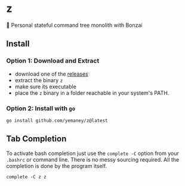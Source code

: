 # z
🌳 Personal stateful command tree monolith with Bonzai

##  Install
### Option 1: Download and Extract
- download one of the [releases](https://github.com/yemaney/z/releases)
- extract the binary `z`
- make sure its executable
- place the `z` binary in a folder reachable in your system's PATH.


### Option 2: Install with `go`
```
go install github.com/yemaney/z@latest
```

## Tab Completion
To activate bash completion just use the `complete -C` option from your `.bashrc` or command line. There is no messy sourcing required. All the completion is done by the program itself.

```
complete -C z z
```
